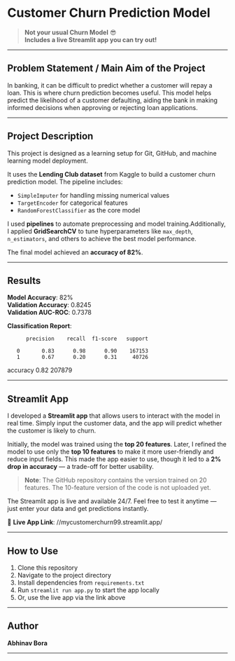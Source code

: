 # Customer Churn Prediction Model

> **Not your usual Churn Model** 😎  
> **Includes a live Streamlit app you can try out!**

---

## Problem Statement / Main Aim of the Project

In banking, it can be difficult to predict whether a customer will repay a loan. This is where churn prediction becomes useful. This model helps predict the likelihood of a customer defaulting, aiding the bank in making informed decisions when approving or rejecting loan applications.

---

## Project Description

This project is designed as a learning setup for Git, GitHub, and machine learning model deployment.

It uses the **Lending Club dataset** from Kaggle to build a customer churn prediction model. The pipeline includes:

- `SimpleImputer` for handling missing numerical values  
- `TargetEncoder` for categorical features  
- `RandomForestClassifier` as the core model  

I used **pipelines** to automate preprocessing and model training.Additionally, I applied **GridSearchCV** to tune hyperparameters like `max_depth`, `n_estimators`, and others to achieve the best model performance.

The final model achieved an **accuracy of 82%**.

---

## Results

**Model Accuracy**: 82%  
**Validation Accuracy**: 0.8245  
**Validation AUC-ROC**: 0.7378  

**Classification Report**:

          precision    recall  f1-score   support

       0       0.83      0.98      0.90    167153
       1       0.67      0.20      0.31     40726

accuracy                           0.82    207879


---

## Streamlit App

I developed a **Streamlit app** that allows users to interact with the model in real time. Simply input the customer data, and the app will predict whether the customer is likely to churn.

Initially, the model was trained using the **top 20 features**. Later, I refined the model to use only the **top 10 features** to make it more user-friendly and reduce input fields. This made the app easier to use, though it led to a **2% drop in accuracy** — a trade-off for better usability.

> **Note**: The GitHub repository contains the version trained on 20 features. The 10-feature version of the code is not uploaded yet.

The Streamlit app is live and available 24/7. Feel free to test it anytime — just enter your data and get predictions instantly.

🔗 **Live App Link**: //mycustomerchurn99.streamlit.app/

---

## How to Use

1. Clone this repository  
2. Navigate to the project directory  
3. Install dependencies from `requirements.txt`  
4. Run `streamlit run app.py` to start the app locally  
5. Or, use the live app via the link above

---

## Author

**Abhinav Bora**

---


